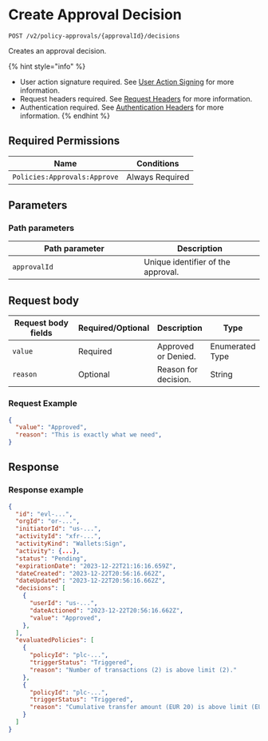 # Create Approval Decision

`POST /v2/policy-approvals/{approvalId}/decisions`

Creates an approval decision.

{% hint style="info" %}
* User action signature required. See [User Action Signing](../../../authentication/user-action-signing/) for more information.
* Request headers required. See [Request Headers](../../../../getting-started/request-headers.md) for more information.
* Authentication required. See [Authentication Headers](../../../../getting-started/request-headers.md#authentication-headers) for more information.
{% endhint %}

## Required Permissions

| Name                         | Conditions      |
| ---------------------------- | --------------- |
| `Policies:Approvals:Approve` | Always Required |

## Parameters <a href="#parameters.1" id="parameters.1"></a>

### Path parameters <a href="#path-parameters" id="path-parameters"></a>

<table><thead><tr><th width="248">Path parameter</th><th>Description</th></tr></thead><tbody><tr><td><code>approvalId</code></td><td>Unique identifier of the approval.</td></tr></tbody></table>

## Request body <a href="#request-body" id="request-body"></a>

<table><thead><tr><th width="217">Request body fields</th><th width="113">Required/Optional</th><th>Description</th><th>Type</th></tr></thead><tbody><tr><td><code>value</code></td><td>Required</td><td>Approved or Denied.</td><td>Enumerated Type</td></tr><tr><td><code>reason</code></td><td>Optional</td><td>Reason for decision.</td><td>String</td></tr></tbody></table>

### Request Example <a href="#request-example.1" id="request-example.1"></a>

```json
{
  "value": "Approved",
  "reason": "This is exactly what we need",
}
```

## Response <a href="#response" id="response"></a>

### Response example <a href="#response-example" id="response-example"></a>

```json
{
  "id": "evl-...",
  "orgId": "or-...",
  "initiatorId": "us-...",
  "activityId": "xfr-...",
  "activityKind": "Wallets:Sign",
  "activity": {...},
  "status": "Pending",
  "expirationDate": "2023-12-22T21:16:16.659Z",
  "dateCreated": "2023-12-22T20:56:16.662Z",
  "dateUpdated": "2023-12-22T20:56:16.662Z",
  "decisions": [
    {
      "userId": "us-...",
      "dateActioned": "2023-12-22T20:56:16.662Z",
      "value": "Approved",
    },
  ],
  "evaluatedPolicies": [
    {
      "policyId": "plc-...",
      "triggerStatus": "Triggered",
      "reason": "Number of transactions (2) is above limit (2)."
    },
    {
      "policyId": "plc-...",
      "triggerStatus": "Triggered",
      "reason": "Cumulative transfer amount (EUR 20) is above limit (EUR 2)."
    }
  ]
}
```
